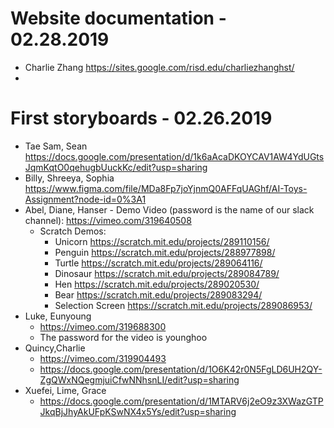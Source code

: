 # Website documentation - 02.28.2019

* Charlie Zhang <https://sites.google.com/risd.edu/charliezhanghst/>
* <name><link blogpost>
# First storyboards - 02.26.2019
* Tae Sam, Sean <https://docs.google.com/presentation/d/1k6aAcaDKOYCAV1AW4YdUGtsJqmKqtO0qehugbUuckKc/edit?usp=sharing>
* Billy, Shreeya, Sophia <https://www.figma.com/file/MDa8Fp7joYjnmQ0AFFqUAGhf/AI-Toys-Assignment?node-id=0%3A1>
* Abel, Diane, Hanser - Demo Video (password is the name of our slack channel): <https://vimeo.com/319640508>
    * Scratch Demos:
      * Unicorn https://scratch.mit.edu/projects/289110156/
      * Penguin https://scratch.mit.edu/projects/288977898/
      * Turtle https://scratch.mit.edu/projects/289064116/
      * Dinosaur https://scratch.mit.edu/projects/289084789/
      * Hen https://scratch.mit.edu/projects/289020530/
      * Bear https://scratch.mit.edu/projects/289083294/ 
      * Selection Screen https://scratch.mit.edu/projects/289086953/
* Luke, Eunyoung 
   * <https://vimeo.com/319688300>
   * The password for the video is younghoo
* Quincy,Charlie
   * https://vimeo.com/319904493
   * https://docs.google.com/presentation/d/1O6K42r0N5FgLD6UH2QY-ZgQWxNQegmjuiCfwNNhsnLI/edit?usp=sharing
* Xuefei, Lime, Grace
   * https://docs.google.com/presentation/d/1MTARV6j2eO9z3XWazGTPJkqBjJhyAkUFpKSwNX4x5Ys/edit?usp=sharing
   
